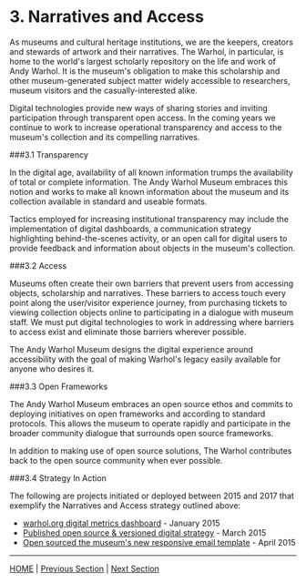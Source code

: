 # 3. Narratives and Access

As museums and cultural heritage institutions, we are the keepers, creators and stewards of artwork and their narratives. The Warhol, in particular, is home to the world's largest scholarly repository on the life and work of Andy Warhol. It is the museum's obligation to make this scholarship and other museum-generated subject matter widely accessible to researchers, museum visitors and the casually-interested alike.

Digital technologies provide new ways of sharing stories and inviting participation through transparent open access. In the coming years we continue to work to increase operational transparency and access to the museum's collection and its compelling narratives.

###3.1 Transparency

In the digital age, availability of all known information trumps the availability of total or complete information. The Andy Warhol Museum embraces this notion and works to make all known information about the museum and its collection available in standard and useable formats.

Tactics employed for increasing institutional transparency may include the implementation of digital dashboards, a communication strategy highlighting behind-the-scenes activity, or an open call for digital users to provide feedback and information about objects in the museum's collection.

###3.2 Access

Museums often create their own barriers that prevent users from accessing objects, scholarship and narratives. These barriers to access touch every point along the user/visitor experience journey, from purchasing tickets to viewing collection objects online to participating in a dialogue with museum staff. We must put digital technologies to work in addressing where barriers to access exist and eliminate those barriers wherever possible.

The Andy Warhol Museum designs the digital experience around accessibility with the goal of making Warhol's legacy easily available for anyone who desires it.

###3.3 Open Frameworks

The Andy Warhol Museum embraces an open source ethos and commits to deploying initiatives on open frameworks and according to standard protocols. This allows the museum to operate rapidly and participate in the broader community dialogue that surrounds open source frameworks.

In addition to making use of open source solutions, The Warhol contributes back to the open source community when ever possible.

###3.4 Strategy In Action

The following are projects initiated or deployed between 2015 and 2017 that exemplify the Narratives and Access strategy outlined above:

* [warhol.org digital metrics dashboard](http://www.warhol.org/digital/metrics) - January 2015
* [Published open source & versioned digital strategy](https://github.com/thewarholmuseum/digital-strategy) - March 2015
* [Open sourced the museum's new responsive email template](https://github.com/thewarholmuseum/responsive-email-template) - April 2015

-----

[HOME](index.md) | [Previous Section](02_Experiences_and_Engagement.md) | [Next Section](04_Organizational_Adaptation.md)
